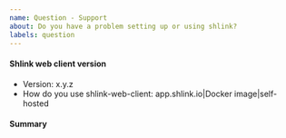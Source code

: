 ```yaml
---
name: Question - Support
about: Do you have a problem setting up or using shlink?
labels: question
---
```


<!--
Before opening an issue, just take into account that this is a completely free of charge and open source project.
I'm always happy to help and provide support, but some understanding will be expected.
I do this in my own free time, so expect some delays when implementing new features and fixing bugs, and don't take it personal if an issue gets eventually closed.
You may also be asked to provide tests or ways to reproduce reported bugs.
Try to be polite, and understand it is impossible for an OSS project to cover all use cases.

With that said, please fill in the information requested next. More information might be requested once the issue is open.
-->

#### Shlink web client version

* Version: x.y.z
* How do you use shlink-web-client: app.shlink.io|Docker image|self-hosted

#### Summary

<!-- Describe the issue you are facing here. -->
